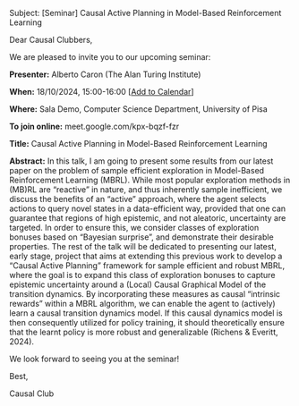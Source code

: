 Subject: [Seminar] Causal Active Planning in Model-Based Reinforcement Learning

Dear Causal Clubbers,

We are pleased to invite you to our upcoming seminar:

**Presenter:** Alberto Caron (The Alan Turing Institute)

**When:** 18/10/2024, 15:00-16:00 [[Add to Calendar](https://www.google.com/calendar/render?action=TEMPLATE&text=Seminar%3A%20Causal%20Active%20Planning%20in%20Model-Based%20Reinforcement%20Learning&dates=20241018T150000/20241018T160000&details=Presenter%3A%20Alberto%20Caron%20%28The%20Alan%20Turing%20Institute%29%0A%0A%20Join%20Teams%20Meeting%3A%20meet.google.com/kpx-bqzf-fzr&location=Sala%20Demo)]

**Where:** Sala Demo, Computer Science Department, University of Pisa

**To join online:** meet.google.com/kpx-bqzf-fzr

**Title:** Causal Active Planning in Model-Based Reinforcement Learning

**Abstract:** 
In this talk, I am going to present some results from our latest paper on the problem of sample efficient exploration in Model-Based Reinforcement Learning (MBRL). While most popular exploration methods in (MB)RL are “reactive” in nature, and thus inherently sample inefficient, we discuss the benefits of an “active” approach, where the agent selects actions to query novel states in a data-efficient way, provided that one can guarantee that regions of high epistemic, and not aleatoric, uncertainty are targeted. In order to ensure this, we consider classes of exploration bonuses based on “Bayesian surprise”, and demonstrate their desirable properties. The rest of the talk will be dedicated to presenting our latest, early stage, project that aims at extending this previous work to develop a “Causal Active Planning” framework for sample efficient and robust MBRL, where the goal is to expand this class of exploration bonuses to capture epistemic uncertainty around a (Local) Causal Graphical Model of the transition dynamics. By incorporating these measures as causal “intrinsic rewards” within a MBRL algorithm, we can enable the agent to (actively) learn a causal transition dynamics model. If this causal dynamics model is then consequently utilized for policy training, it should theoretically ensure that the learnt policy is more robust and generalizable (Richens & Everitt, 2024).

We look forward to seeing you at the seminar!

Best,

Causal Club 
